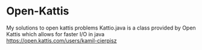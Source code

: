 # Open-Kattis
My solutions to open kattis problems
Kattio.java is a class provided by Open Kattis which allows for faster I/O in java
https://open.kattis.com/users/kamil-cierpisz
